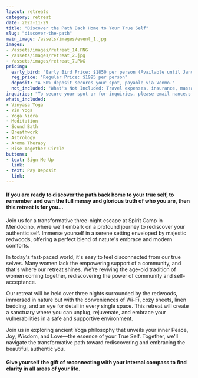 ```yaml
---
layout: retreats
category: retreat
date: 2023-11-29
title: "Discover the Path Back Home to Your True Self"
slug: "discover-the-path"
main_image: /assets/images/event_1.jpg
images:
- /assets/images/retreat_14.PNG
- /assets/images/retreat_2.jpg
- /assets/images/retreat_7.PNG
pricing:
  early_bird: "Early Bird Price: $1850 per person (Available until January 1, 2024)"
  reg_price: "Regular Price: $1995 per person"
  deposit: "A 50% deposit secures your spot, payable via Venmo."
  not_included: "What's Not Included: Travel expenses, insurance, massages, and personal astrology readings are not included but can be arranged on-site."
inquiries: "To secure your spot or for inquiries, please email nance.sf@gmail.com"
whats_included:
- Vinyasa Yoga
- Yin Yoga
- Yoga Nidra
- Meditation
- Sound Bath
- Breathwork
- Astrology
- Aroma Therapy
- Rise Together Circle
buttons:
- text: Sign Me Up
  link:
- text: Pay Deposit
  link:
---
```


#### If you are ready to discover the path back home to your true self, to remember and own the full messy and glorious truth of who you are, then this retreat is for you…

Join us for a transformative three-night escape at Spirit Camp in Mendocino, where we'll embark on a profound journey to rediscover your authentic self. Immerse yourself in a serene setting enveloped by majestic redwoods, offering a perfect blend of nature's embrace and modern comforts.

In today's fast-paced world, it's easy to feel disconnected from our true selves. Many women lack the empowering support of a community, and that's where our retreat shines. We're reviving the age-old tradition of women coming together, rediscovering the power of community and self-acceptance.

Our retreat will be held over three nights surrounded by the redwoods, immersed in nature but with the conveniences of Wi-Fi, cozy sheets, linen bedding, and an eye for detail in every single space. This retreat will create a sanctuary where you can unplug, rejuvenate, and embrace your vulnerabilities in a safe and supportive environment.

Join us in exploring ancient Yoga philosophy that unveils your inner Peace, Joy, Wisdom, and Love—the essence of your True Self. Together, we'll navigate the transformative path toward rediscovering and embracing the beautiful, authentic you.

#### Give yourself the gift of reconnecting with your internal compass to find clarity in all areas of your life. 